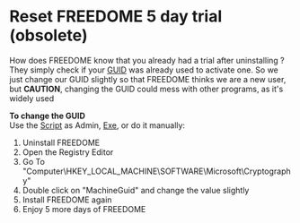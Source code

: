 # Reset FREEDOME 5 day trial (obsolete)
How does FREEDOME know that you already had a trial after uninstalling ? They simply check if your <a href="https://en.wikipedia.org/wiki/Globally_Unique_Identifier">GUID</a> was already used to activate one. So we just change our GUID slightly so that FREEDOME thinks we are a new user, but **CAUTION**, changing the GUID could mess with other programs, as it's widely used

**To change the GUID**  
Use the <a href="https://github.com/xhz8s/FREEDOME-Trial-Reset/blob/main/Reset%20Trial.ps1">Script</a> as Admin, <a href="https://github.com/xhz8s/FREEDOME-Trial-Reset/releases/download/1.1/Reset.Trial.exe">Exe</a>, or do it manually:<br/>
1. Uninstall FREEDOME<br/>
2. Open the Registry Editor<br/>
3. Go To "Computer\HKEY_LOCAL_MACHINE\SOFTWARE\Microsoft\Cryptography"<br/>
4. Double click on "MachineGuid" and change the value slightly<br/>
5. Install FREEDOME again<br/>
6. Enjoy 5 more days of FREEDOME<br/>
